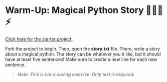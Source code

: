 # Warm-Up: Magical Python Story 🧙‍♂️🐍⚡
[Click here for the starter project.](https://replit.com/@HylandOutreach/MagicalPythonStory#story.txt)

Fork the project to begin. Then, open the **story.txt** file. There, write a story about a magical python. The story can be whatever you'd like, but it should have at least five sentences! Make sure to create a new line for each new sentence.

>_Note: This is not a coding exercise. Only text is required._ 
